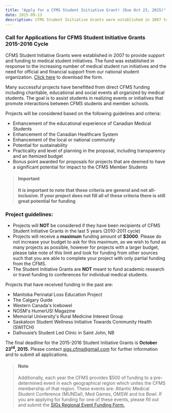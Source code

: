 ```yaml
---
title: "Apply for a CFMS Student Initiative Grant! (Due Oct 23, 2015)"
date: 2015-09-13
description: CFMS Student Initiative Grants were established in 2007 to provide support and funding to medical student initiatives. The fund was established in response to the increasing number of medical student run initiatives and the need for official and financial support from our national student organization.
---
```


### **Call for Applications for CFMS Student Initiative Grants<br>2015-2016 Cycle**

CFMS Student Initiative Grants were established in 2007 to provide support and funding to medical student initiatives. The fund was established in response to the increasing number of medical student run initiatives and the need for official and financial support from our national student organization. [Click here](/files/updates/CFMS_SIG_Funding_Application-2015.doc) to download the form.

Many successful projects have benefitted from direct CFMS funding including charitable, educational and social events all organized by medical students. The goal is to assist students in realizing events or initiatives that promote interactions between CFMS students and member schools.

Projects will be considered based on the following guidelines and criteria:

- Enhancement of the educational experience of Canadian Medical Students
- Enhancement of the Canadian Healthcare System
- Enhancement of the local or national community
- Potential for sustainability
- Practicality and level of planning in the proposal, including transparency and an Itemized budget
- Bonus point awarded for proposals for projects that are deemed to have a significant potential for impact to the CFMS Member Students

> #### **Important**
> **It is important to note that these criteria are general and not all-inclusive. If your project does not fill all of these criteria there is still great potential for funding**

### **Project guidelines:**

- Projects will **NOT** be considered if they have been recipients of CFMS Student Initiative Grants in the last 5 years (2010-2011 cycle)
- Projects will receive a **maximum** funding amount of **$3000**. Please do not increase your budget to ask for this maximum, as we wish to fund as many projects as possible, however for projects with a larger budget, please take note of this limit and look for funding from other sources such that you are able to complete your project with only partial funding from the CFMS.
- The Student Initiative Grants are **NOT** meant to fund academic research or travel funding to conferences for individual medical students.

Projects that have received funding in the past are:

- Manitoba Perinatal Loss Education Project 
- The Calgary Guide
- Western Canada's Icebowel
- NOSM's HumerUS! Magazine
- Memorial University's Rural Medicine Interest Group
- Saskatoon Student Wellness Initiative Towards Community Health (SWITCH)
- Dalhousie’s Student Led Clinic in Saint John, NB

The final deadline for the 2015-2016 Student Initiative Grants is **October 23<sup>rd</sup>, 2015.** Please contact [sigs.cfms@gmail.com](mailto:sigs.cfms@gmail.com) for further information and to submit all applications. 

> #### **Note**
> Additionally, each year the CFMS provides $500 of funding to a pre-determined event in each geographical region which unites the CFMS membership of that region. These events are: Atlantic Medical Student Conference (MUNDal), Med Games, OMSW and Ice Bowl. If you are applying for funding for one of these events, please fill out and submit the [SIGs Regional Event Funding Form.](/files/updates/CFMS_Regional_Event_Funding_Application.pdf)